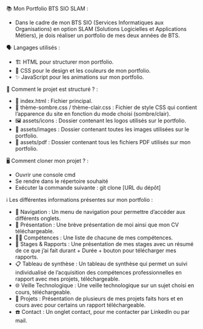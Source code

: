 📚 Mon Portfolio BTS SIO SLAM :
- Dans le cadre de mon BTS SIO (Services Informatiques aux Organisations) en option SLAM (Solutions Logicielles et Applications Métiers), je dois réaliser un portfolio de mes deux années de BTS.


🗣️ Langages utilisés :
- 🏗️ HTML pour structurer mon portfolio.
- 🎨 CSS pour le design et les couleurs de mon portfolio.
- ✨ JavaScript pour les animations sur mon portfolio. 


📁 Comment le projet est structuré ? :
- 📝 index.html : Fichier principal.
- 🎨 thème-sombre.css / thème-clair.css : Fichier de style CSS qui contient l’apparence du site en fonction du mode choisi (sombre/clair).
- 🖼️ assets/icons : Dossier contenant les logos utilisés sur le portfolio.
- 📸 assets/images : Dossier contenant toutes les images utilisées sur le portfolio.
- 📄 assets/pdf : Dossier contenant tous les fichiers PDF utilisés sur mon portfolio.


🖥️ Comment cloner mon projet ? :
- Ouvrir une console cmd
- Se rendre dans le répertoire souhaité
- Exécuter la commande suivante : git clone [URL du dépôt]


ℹ️ Les différentes informations présentes sur mon portfolio :
- 🔄 Navigation : Un menu de navigation pour permettre d’accéder aux différents onglets. 
- 👤 Présentation : Une brève présentation de moi ainsi que mon CV téléchargeable. 
- 👨‍💻 Compétences : Une liste de chacune de mes compétences. 
- 📑 Stages & Rapports : Une présentation de mes stages avec un résumé de ce que j’ai fait durant + Durée + bouton pour télécharger mes rapports. 
- 📋 Tableau de synthèse : Un tableau de synthèse qui permet un suivi individualisé de l’acquisition des compétences professionnelles en rapport avec mes projets, téléchargeable. 
- 🌐 Veille Technologique : Une veille technologique sur un sujet choisi en cours, téléchargeable. 
- 🚧 Projets : Présentation de plusieurs de mes projets faits hors et en cours avec pour certains un rapport téléchargeable. 
- ☎️ Contact : Un onglet contact, pour me contacter par LinkedIn ou par mail.
